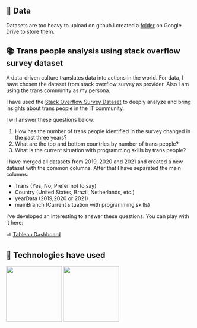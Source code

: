 ## :dvd: Data 

Datasets are too heavy to upload on github.I created a [folder](https://drive.google.com/drive/folders/1KBoXwBufU_VywPt3oCleIUU0vH_BYOso?usp=sharing) on Google Drive to store them.


## 📚 Trans people analysis using stack overflow survey dataset

A data-driven culture translates data into actions in the world. For data, I have chosen the dataset from stack overflow survey as provider. Also I am using the trans community as my persona.

I have used the [Stack Overflow Survey Dataset](https://insights.stackoverflow.com/survey) to deeply analyze and bring insights about trans people in the IT community.

I will answer these questions below:

1. How has the number of trans people identified in the survey changed in the past three years?
2. What are the top and bottom countries by number of trans people?
3. What is the current situation with programming skills by trans people?

I have merged all datasets from 2019, 2020 and 2021 and created a new dataset with the common columns. After that I have separated the main columns:

- Trans (Yes, No, Prefer not to say)
- Country (United States, Brazil, Netherlands, etc.)
- yearData (2019,2020 or 2021)
- mainBranch (Current situation with programming skills)

I've developed an interesting to answer these questions. You can play with it here:

:bar_chart: [Tableau Dashboard](https://public.tableau.com/app/profile/paulo.mota3585/viz/TransPeopleonStackOverflowSurvey/Dashboard1?publish=yes)

## 🚀 Technologies have used 

<img src="https://logos-world.net/wp-content/uploads/2021/10/Python-Symbol.png" width = "150">
<img src ="https://images.squarespace-cdn.com/content/v1/587670ef03596ec731de6e3d/1486276069386-ENNKG7EAXQBUZHPMEY37/Tableau+Logo.png" width = "150">
